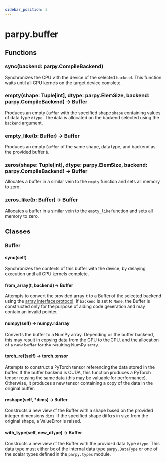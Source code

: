 ```yaml
---
sidebar_position: 3
---
```


# parpy.buffer

## Functions

### sync(backend: parpy.CompileBackend)

Synchronizes the CPU with the device of the selected `backend`. This function waits until all GPU kernels on the target device complete.

### empty(shape: Tuple[int], dtype: parpy.ElemSize, backend: parpy.CompileBackend) -> Buffer

Produces an empty `Buffer` with the specified shape `shape` containing values of data type `dtype`. The data is allocated on the backend selected using the `backend` argument.

### empty_like(b: Buffer) -> Buffer

Produces an empty `Buffer` of the same shape, data type, and backend as the provided buffer `b`.

### zeros(shape: Tuple[int], dtype: parpy.ElemSize, backend: parpy.CompileBackend) -> Buffer

Allocates a buffer in a similar vein to the `empty` function and sets all memory to zero.

### zeros_like(b: Buffer) -> Buffer

Allocates a buffer in a similar vein to the `empty_like` function and sets all memory to zero.

## Classes

### Buffer

#### sync(self)

Synchronizes the contents of this buffer with the device, by delaying execution until all GPU kernels complete.

#### from_array(t, backend) -> Buffer

Attempts to convert the provided array `t` to a Buffer of the selected backend using the [array interface protocol](https://numpy.org/doc/stable/reference/arrays.interface.html). If `backend` is set to `None`, the Buffer is constructed only for the purpose of aiding code generation and may contain an invalid pointer.

#### numpy(self) -> numpy.ndarray

Converts the buffer to a NumPy array. Depending on the buffer backend, this may result in copying data from the GPU to the CPU, and the allocation of a new buffer for the resulting NumPy array.

#### torch_ref(self) -> torch.tensor

Attempts to construct a PyTorch tensor referencing the data stored in the buffer. If the buffer backend is CUDA, this function produces a PyTorch tensor reusing the same data (this may be valuable for performance). Otherwise, it produces a new tensor containing a copy of the data in the original buffer.

#### reshape(self, \*dims) -> Buffer

Constructs a new view of the Buffer with a shape based on the provided integer dimensions `dims`. If the specified shape differs in size from the original shape, a ValueError is raised.

#### with_type(self, new_dtype) -> Buffer

Constructs a new view of the Buffer with the provided data type `dtype`. This data type must either be of the internal data type `parpy.DataType` or one of the scalar types defined in the `parpy.types` module.
